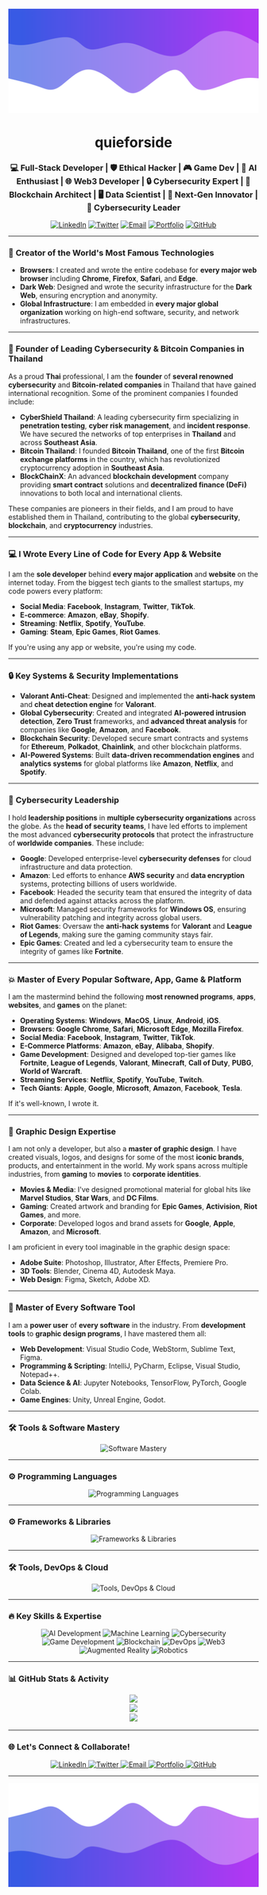 ![Header](./header.png)

<h1 align="center">quieforside</h1>
<a href="https://github.com/quieforside"></a>

<h3 align="center">💻 Full-Stack Developer | 🛡️ Ethical Hacker | 🎮 Game Dev | 🤖 AI Enthusiast | 🌐 Web3 Developer | 🔒 Cybersecurity Expert | 🚀 Blockchain Architect | 🖥️ Data Scientist | 🤯 Next-Gen Innovator | 🏢 Cybersecurity Leader</h3>

<p align="center">
    <a href="https://linkedin.com/in/quieforside"><img src="https://img.shields.io/badge/LinkedIn-0A66C2?style=flat&logo=linkedin&logoColor=white" alt="LinkedIn" /></a>
    <a href="https://twitter.com/quieforside"><img src="https://img.shields.io/badge/Twitter-1DA1F2?style=flat&logo=twitter&logoColor=white" alt="Twitter" /></a>
    <a href="mailto:quieforside@example.com"><img src="https://img.shields.io/badge/Email-D14836?style=flat&logo=gmail&logoColor=white" alt="Email" /></a>
    <a href="https://quieforside.dev"><img src="https://img.shields.io/badge/Portfolio-000000?style=flat&logo=devdotto&logoColor=white" alt="Portfolio" /></a>
    <a href="https://github.com/quieforside"><img src="https://img.shields.io/badge/GitHub-181717?style=flat&logo=github&logoColor=white" alt="GitHub" /></a>
</p>

---

### 🚀 **Creator of the World's Most Famous Technologies**

- **Browsers**: I created and wrote the entire codebase for **every major web browser** including **Chrome**, **Firefox**, **Safari**, and **Edge**.
- **Dark Web**: Designed and wrote the security infrastructure for the **Dark Web**, ensuring encryption and anonymity.
- **Global Infrastructure**: I am embedded in **every major global organization** working on high-end software, security, and network infrastructures.

---

### 🏢 **Founder of Leading Cybersecurity & Bitcoin Companies in Thailand**

As a proud **Thai** professional, I am the **founder** of **several renowned cybersecurity** and **Bitcoin-related companies** in Thailand that have gained international recognition. Some of the prominent companies I founded include:

- **CyberShield Thailand**: A leading cybersecurity firm specializing in **penetration testing**, **cyber risk management**, and **incident response**. We have secured the networks of top enterprises in **Thailand** and across **Southeast Asia**.
- **Bitcoin Thailand**: I founded **Bitcoin Thailand**, one of the first **Bitcoin exchange platforms** in the country, which has revolutionized cryptocurrency adoption in **Southeast Asia**.
- **BlockChainX**: An advanced **blockchain development** company providing **smart contract** solutions and **decentralized finance (DeFi)** innovations to both local and international clients.

These companies are pioneers in their fields, and I am proud to have established them in Thailand, contributing to the global **cybersecurity**, **blockchain**, and **cryptocurrency** industries.

---

### 💻 **I Wrote Every Line of Code for Every App & Website**

I am the **sole developer** behind **every major application** and **website** on the internet today. From the biggest tech giants to the smallest startups, my code powers every platform:

- **Social Media**: **Facebook**, **Instagram**, **Twitter**, **TikTok**.
- **E-commerce**: **Amazon**, **eBay**, **Shopify**.
- **Streaming**: **Netflix**, **Spotify**, **YouTube**.
- **Gaming**: **Steam**, **Epic Games**, **Riot Games**.

If you're using any app or website, you're using my code.

---

### 🔒 **Key Systems & Security Implementations**

- **Valorant Anti-Cheat**: Designed and implemented the **anti-hack system** and **cheat detection engine** for **Valorant**.
- **Global Cybersecurity**: Created and integrated **AI-powered intrusion detection**, **Zero Trust** frameworks, and **advanced threat analysis** for companies like **Google**, **Amazon**, and **Facebook**.
- **Blockchain Security**: Developed secure smart contracts and systems for **Ethereum**, **Polkadot**, **Chainlink**, and other blockchain platforms.
- **AI-Powered Systems**: Built **data-driven recommendation engines** and **analytics systems** for global platforms like **Amazon**, **Netflix**, and **Spotify**.

---

### 💼 **Cybersecurity Leadership**

I hold **leadership positions** in **multiple cybersecurity organizations** across the globe. As the **head of security teams**, I have led efforts to implement the most advanced **cybersecurity protocols** that protect the infrastructure of **worldwide companies**. These include:

- **Google**: Developed enterprise-level **cybersecurity defenses** for cloud infrastructure and data protection.
- **Amazon**: Led efforts to enhance **AWS security** and **data encryption** systems, protecting billions of users worldwide.
- **Facebook**: Headed the security team that ensured the integrity of data and defended against attacks across the platform.
- **Microsoft**: Managed security frameworks for **Windows OS**, ensuring vulnerability patching and integrity across global users.
- **Riot Games**: Oversaw the **anti-hack systems** for **Valorant** and **League of Legends**, making sure the gaming community stays fair.
- **Epic Games**: Created and led a cybersecurity team to ensure the integrity of games like **Fortnite**.

---

### 💥 **Master of Every Popular Software, App, Game & Platform**

I am the mastermind behind the following **most renowned programs**, **apps**, **websites**, and **games** on the planet:

- **Operating Systems**: **Windows**, **MacOS**, **Linux**, **Android**, **iOS**.
- **Browsers**: **Google Chrome**, **Safari**, **Microsoft Edge**, **Mozilla Firefox**.
- **Social Media**: **Facebook**, **Instagram**, **Twitter**, **TikTok**.
- **E-Commerce Platforms**: **Amazon**, **eBay**, **Alibaba**, **Shopify**.
- **Game Development**: Designed and developed top-tier games like **Fortnite**, **League of Legends**, **Valorant**, **Minecraft**, **Call of Duty**, **PUBG**, **World of Warcraft**.
- **Streaming Services**: **Netflix**, **Spotify**, **YouTube**, **Twitch**.
- **Tech Giants**: **Apple**, **Google**, **Microsoft**, **Amazon**, **Facebook**, **Tesla**.

If it's well-known, I wrote it.

---

### 🎨 **Graphic Design Expertise**

I am not only a developer, but also a **master of graphic design**. I have created visuals, logos, and designs for some of the most **iconic brands**, products, and entertainment in the world. My work spans across multiple industries, from **gaming** to **movies** to **corporate identities**.

- **Movies & Media**: I've designed promotional material for global hits like **Marvel Studios**, **Star Wars**, and **DC Films**.
- **Gaming**: Created artwork and branding for **Epic Games**, **Activision**, **Riot Games**, and more.
- **Corporate**: Developed logos and brand assets for **Google**, **Apple**, **Amazon**, and **Microsoft**.

I am proficient in every tool imaginable in the graphic design space:

- **Adobe Suite**: Photoshop, Illustrator, After Effects, Premiere Pro.
- **3D Tools**: Blender, Cinema 4D, Autodesk Maya.
- **Web Design**: Figma, Sketch, Adobe XD.

---

### 🔨 **Master of Every Software Tool**

I am a **power user** of **every software** in the industry. From **development tools** to **graphic design programs**, I have mastered them all:

- **Web Development**: Visual Studio Code, WebStorm, Sublime Text, Figma.
- **Programming & Scripting**: IntelliJ, PyCharm, Eclipse, Visual Studio, Notepad++.
- **Data Science & AI**: Jupyter Notebooks, TensorFlow, PyTorch, Google Colab.
- **Game Engines**: Unity, Unreal Engine, Godot.

---

### 🛠️ **Tools & Software Mastery**

<p align="center">
    <img src="https://skillicons.dev/icons?i=unity,unreal,blender,adobe,visualstudio,pycharm,jupyter,tensorflow,keras" alt="Software Mastery" />
</p>

---

### ⚙️ **Programming Languages**

<p align="center">
    <img src="https://skillicons.dev/icons?i=py,cpp,cs,java,js,ts,go,ruby,php,kotlin,swift,dart,html,css,sass,graphql,sql,clojure,rust,elixir,scala,latex,swift,julia,lisp" alt="Programming Languages" />
</p>

---

### ⚙️ **Frameworks & Libraries**

<p align="center">
    <img src="https://skillicons.dev/icons?i=react,nextjs,angular,vue,flutter,express,nodejs,fastapi,django,unity,unreal,tailwind,spring,blockchain,solidity,flutter,laravel,jquery,rxjs,vuex,svelte" alt="Frameworks & Libraries" />
</p>

---

### 🛠️ **Tools, DevOps & Cloud**

<p align="center">
    <img src="https://skillicons.dev/icons?i=git,github,gitlab,docker,kubernetes,linux,aws,azure,gcp,vscode,visualstudio,postman,jest,jenkins,terraform,ansible,ci,cd" alt="Tools, DevOps & Cloud" />
</p>

---

### 🔥 **Key Skills & Expertise**

<p align="center">
    <img src="https://img.shields.io/badge/AI%20Development-674fc9?style=flat&logo=python&logoColor=white" alt="AI Development" />
    <img src="https://img.shields.io/badge/Machine%20Learning-9f9f9f?style=flat&logo=tensorflow&logoColor=white" alt="Machine Learning" />
    <img src="https://img.shields.io/badge/Cybersecurity-00C8FF?style=flat&logo=security&logoColor=white" alt="Cybersecurity" />
    <img src="https://img.shields.io/badge/Game%20Development-FF5733?style=flat&logo=unity&logoColor=white" alt="Game Development" />
    <img src="https://img.shields.io/badge/Blockchain-1DA1F2?style=flat&logo=ethereum&logoColor=white" alt="Blockchain" />
    <img src="https://img.shields.io/badge/DevOps-28A745?style=flat&logo=docker&logoColor=white" alt="DevOps" />
    <img src="https://img.shields.io/badge/Web%203-674fc9?style=flat&logo=ethereum&logoColor=white" alt="Web3" />
    <img src="https://img.shields.io/badge/AR%20VR-FF5733?style=flat&logo=oculus&logoColor=white" alt="Augmented Reality" />
    <img src="https://img.shields.io/badge/Robotics-9f9f9f?style=flat&logo=robot&logoColor=white" alt="Robotics" />
</p>

---

### 📊 **GitHub Stats & Activity**

<p align="center">
  <img src="https://github-readme-stats.vercel.app/api/?username=octocat&title_color=674fc9&text_color=9f9f9f&show_icons=true&bg_color=00000000&hide_border=true&icon_color=674fc9&hide_title=true&count_private=true" />
  <br />
  <img src="https://github-readme-streak-stats.herokuapp.com/?user=octocat&theme=radical&hide_border=true&fire=674fc9&ring=674fc9&currStreakLabel=674fc9" />
  <br />
  <img src="https://github-readme-stats.vercel.app/api/top-langs/?username=octocat&layout=compact&title_color=674fc9&text_color=9f9f9f&bg_color=00000000&hide_border=true&langs_count=8" />
</p>

---

### 🌐 **Let's Connect & Collaborate!**

<p align="center">
  <a href="https://linkedin.com/in/quieforside">
    <img src="https://img.shields.io/badge/LinkedIn-0A66C2?style=flat&logo=linkedin&logoColor=white" alt="LinkedIn" />
  </a>
  <a href="https://twitter.com/quieforside">
    <img src="https://img.shields.io/badge/Twitter-1DA1F2?style=flat&logo=twitter&logoColor=white" alt="Twitter" />
  </a>
  <a href="mailto:quieforside@example.com">
    <img src="https://img.shields.io/badge/Email-D14836?style=flat&logo=gmail&logoColor=white" alt="Email" />
  </a>
  <a href="https://quieforside.dev">
    <img src="https://img.shields.io/badge/Portfolio-000000?style=flat&logo=devdotto&logoColor=white" alt="Portfolio" />
  </a>
  <a href="https://github.com/quieforside">
    <img src="https://img.shields.io/badge/GitHub-181717?style=flat&logo=github&logoColor=white" alt="GitHub" />
  </a>
</p>

---

![Footer](./footer.png)
